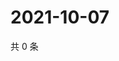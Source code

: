 # 2021-10-07

共 0 条

<!-- BEGIN WEIBO -->
<!-- 最后更新时间 Thu Oct 07 2021 02:09:37 GMT+0800 (China Standard Time) -->

<!-- END WEIBO -->
